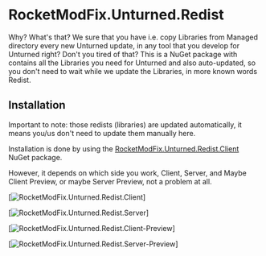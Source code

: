 # RocketModFix.Unturned.Redist

Why? What's that? We sure that you have i.e. copy Libraries from Managed directory every new Unturned update, in any tool that you develop for Unturned right? Don't you tired of that? This is a NuGet package with contains all the Libraries you need for Unturned and also auto-updated, so you don't need to wait while we update the Libraries, in more known words Redist.

## Installation

Important to note: those redists (libraries) are updated automatically, it means you/us don't need to update them manually here.

Installation is done by using the [RocketModFix.Unturned.Redist.Client][nuget_package_RocketModFix.Unturned.Redist.Client] NuGet package.

However, it depends on which side you work, Client, Server, and Maybe Client Preview, or maybe Server Preview, not a problem at all.

[![RocketModFix.Unturned.Redist.Client][badge_RocketModFix.Unturned.Redist.Client]]

[![RocketModFix.Unturned.Redist.Server][badge_RocketModFix.Unturned.Redist.Server]]

[![RocketModFix.Unturned.Redist.Client-Preview][badge_RocketModFix.Unturned.Redist.Client-Preview]]

[![RocketModFix.Unturned.Redist.Server-Preview][badge_RocketModFix.Unturned.Redist.Server-Preview]]

[nuget_package_RocketModFix.Unturned.Redist.Client]: https://www.nuget.org/packages/RocketModFix.Unturned.Redist.Client
[nuget_package_RocketModFix.Unturned.Redist.Server]: https://www.nuget.org/packages/RocketModFix.Unturned.Redist.Server
[nuget_package_RocketModFix.Unturned.Redist.Client-Preview]: https://www.nuget.org/packages/RocketModFix.Unturned.Redist.Client-Preview
[nuget_package_RocketModFix.Unturned.Redist.Server-Preview]: https://www.nuget.org/packages/RocketModFix.Unturned.Redist.Server-Preview

[badge_RocketModFix.Unturned.Redist.Client]: https://img.shields.io/nuget/v/RocketModFix.Unturned.Redist.Client?label=RocketModFix.Unturned.Redist.Client&link=https%3A%2F%2Fwww.nuget.org%2Fpackages%2FRocketModFix.Unturned.Redist.Client

[badge_RocketModFix.Unturned.Redist.Server]: https://img.shields.io/nuget/v/RocketModFix.Unturned.Redist.Server?label=RocketModFix.Unturned.Redist.Server&link=https%3A%2F%2Fwww.nuget.org%2Fpackages%2FRocketModFix.Unturned.Redist.Server

[badge_RocketModFix.Unturned.Redist.Client-Preview]: https://img.shields.io/nuget/v/RocketModFix.Unturned.Redist.Client-Preview?label=RocketModFix.Unturned.Redist.Client-Preview&link=https%3A%2F%2Fwww.nuget.org%2Fpackages%2FRocketModFix.Unturned.Redist.Client-Preview

[badge_RocketModFix.Unturned.Redist.Server-Preview]: https://img.shields.io/nuget/v/RocketModFix.Unturned.Redist.Server-Preview?label=RocketModFix.Unturned.Redist.Server-Preview&link=https%3A%2F%2Fwww.nuget.org%2Fpackages%2FRocketModFix.Unturned.Redist.Server-Preview